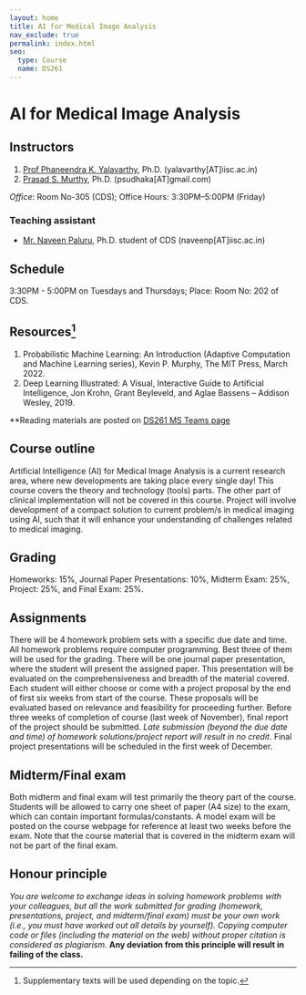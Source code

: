 ```yaml
---
layout: home
title: AI for Medical Image Analysis
nav_exclude: true
permalink: index.html
seo:
  type: Course
  name: DS261
---
```


# AI for Medical Image Analysis

## Instructors
1. [Prof Phaneendra K. Yalavarthy](http://cds.iisc.ac.in/faculty/yalavarthy/), Ph.D. (yalavarthy[AT]iisc.ac.in) 
2. [Prasad S. Murthy](https://psudhaka.github.io), Ph.D. (psudhaka[AT]gmail.com)

_Office_: Room No-305 (CDS); Office Hours: 3:30PM–5:00PM (Friday)

### Teaching assistant
* [Mr. Naveen Paluru](https://sites.google.com/view/naveenpaluru/home), Ph.D. student of CDS (naveenp[AT]iisc.ac.in)

## Schedule

3:30PM - 5:00PM on Tuesdays and Thursdays; Place: Room No: 202 of CDS.

## Resources[^1]

1. Probabilistic Machine Learning: An Introduction (Adaptive Computation and Machine Learning series), Kevin P. Murphy, The MIT Press, March 2022.
2. Deep Learning Illustrated: A Visual, Interactive Guide to Artificial Intelligence, Jon Krohn, Grant Beyleveld, and Aglae Bassens – Addison Wesley, 2019.

**Reading materials are posted on [DS261 MS Teams page](https://bit.ly/3pcgLu4)

## Course outline

Artificial Intelligence (AI) for Medical Image Analysis is a current research area, where new developments are taking place every single day! This course covers the theory and technology (tools) parts. The other part of clinical implementation will not be covered in this course. Project will involve development of a compact solution to current problem/s in medical imaging using AI, such that it will enhance your understanding of challenges related to medical imaging.

## Grading

Homeworks: 15%, Journal Paper Presentations: 10%, Midterm Exam: 25%, Project: 25%, and Final Exam: 25%.

## Assignments

There will be 4 homework problem sets with a specific due date and time. All homework problems require computer programming. Best three of them will be used for the grading. There will be one journal paper presentation, where the student will present the assigned paper. This presentation will be evaluated on the comprehensiveness and breadth of the material covered.
Each student will either choose or come with a project proposal by the end of first six weeks from start of the course. These proposals will be evaluated based on relevance and feasibility for proceeding further. Before three weeks of completion of course (last week of November), final report of the project should be submitted. _Late submission (beyond the due date and time) of homework solutions/project report will result in no credit_. Final project presentations will be scheduled in the first week of December.

## Midterm/Final exam

Both midterm and final exam will test primarily the theory part of the course. Students will be allowed to carry one sheet of paper (A4 size) to the exam, which can contain important formulas/constants. A model exam will be posted on the course webpage for reference at least two weeks before the exam.  Note that the course material that is covered in the midterm exam will not be part of the final exam.

## Honour principle

_You are welcome to exchange ideas in solving homework problems with your colleagues, but all the work submitted for grading (homework, presentations, project, and midterm/final
exam) must be your own work (i.e., you must have worked out all details by yourself). Copying computer
code or files (including the material on the web) without proper citation is considered as plagiarism._ **Any
deviation from this principle will result in failing of the class.**

[^1]: Supplementary texts will be used depending on the topic.
